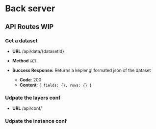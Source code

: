 # Back server


## API Routes WIP

### Get a dataset

- **URL**
/api/data/{datasetId}

- **Method**
`GET`

- **Success Response:**
	Returns a kepler.gl formated json of the dataset
	- **Code**: 200
	- **Content**:
	`{
		fields: {},
		rows: {}
	}`


### Udpate the layers conf

- **URL**
/api/conf/


### Udpate the instance conf